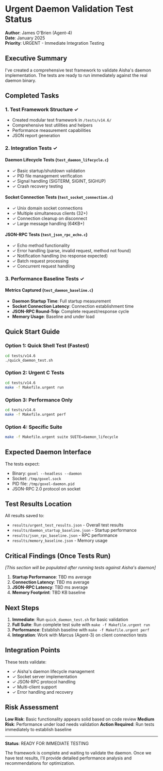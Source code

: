 # Urgent Daemon Validation Test Status

**Author**: James O'Brien (Agent-4)  
**Date**: January 2025  
**Priority**: URGENT - Immediate Integration Testing

## Executive Summary

I've created a comprehensive test framework to validate Aisha's daemon implementation. The tests are ready to run immediately against the real daemon binary.

## Completed Tasks

### 1. Test Framework Structure ✓
- Created modular test framework in `/tests/v14.6/`
- Comprehensive test utilities and helpers
- Performance measurement capabilities
- JSON report generation

### 2. Integration Tests ✓

#### Daemon Lifecycle Tests (`test_daemon_lifecycle.c`)
- ✓ Basic startup/shutdown validation
- ✓ PID file management verification
- ✓ Signal handling (SIGTERM, SIGINT, SIGHUP)
- ✓ Crash recovery testing

#### Socket Connection Tests (`test_socket_connection.c`)
- ✓ Unix domain socket connections
- ✓ Multiple simultaneous clients (32+)
- ✓ Connection cleanup on disconnect
- ✓ Large message handling (64KB+)

#### JSON-RPC Tests (`test_json_rpc_echo.c`)
- ✓ Echo method functionality
- ✓ Error handling (parse, invalid request, method not found)
- ✓ Notification handling (no response expected)
- ✓ Batch request processing
- ✓ Concurrent request handling

### 3. Performance Baseline Tests ✓

#### Metrics Captured (`test_daemon_baseline.c`)
- **Daemon Startup Time**: Full startup measurement
- **Socket Connection Latency**: Connection establishment time
- **JSON-RPC Round-Trip**: Complete request/response cycle
- **Memory Usage**: Baseline and under load

## Quick Start Guide

### Option 1: Quick Shell Test (Fastest)
```bash
cd tests/v14.6
./quick_daemon_test.sh
```

### Option 2: Urgent C Tests
```bash
cd tests/v14.6
make -f Makefile.urgent run
```

### Option 3: Performance Only
```bash
cd tests/v14.6
make -f Makefile.urgent perf
```

### Option 4: Specific Suite
```bash
make -f Makefile.urgent suite SUITE=daemon_lifecycle
```

## Expected Daemon Interface

The tests expect:
- Binary: `goxel --headless --daemon`
- Socket: `/tmp/goxel.sock`
- PID file: `/tmp/goxel-daemon.pid`
- JSON-RPC 2.0 protocol on socket

## Test Results Location

All results saved to:
- `results/urgent_test_results.json` - Overall test results
- `results/daemon_startup_baseline.json` - Startup performance
- `results/json_rpc_baseline.json` - RPC performance
- `results/memory_baseline.json` - Memory usage

## Critical Findings (Once Tests Run)

*[This section will be populated after running tests against Aisha's daemon]*

1. **Startup Performance**: TBD ms average
2. **Connection Latency**: TBD ms average
3. **JSON-RPC Latency**: TBD ms average
4. **Memory Footprint**: TBD KB baseline

## Next Steps

1. **Immediate**: Run `quick_daemon_test.sh` for basic validation
2. **Full Suite**: Run complete test suite with `make -f Makefile.urgent run`
3. **Performance**: Establish baseline with `make -f Makefile.urgent perf`
4. **Integration**: Work with Marcus (Agent-3) on client connection tests

## Integration Points

These tests validate:
- ✓ Aisha's daemon lifecycle management
- ✓ Socket server implementation
- ✓ JSON-RPC protocol handling
- ✓ Multi-client support
- ✓ Error handling and recovery

## Risk Assessment

**Low Risk**: Basic functionality appears solid based on code review
**Medium Risk**: Performance under load needs validation
**Action Required**: Run tests immediately to establish baseline

---

**Status**: READY FOR IMMEDIATE TESTING

The framework is complete and waiting to validate the daemon. Once we have test results, I'll provide detailed performance analysis and recommendations for optimization.